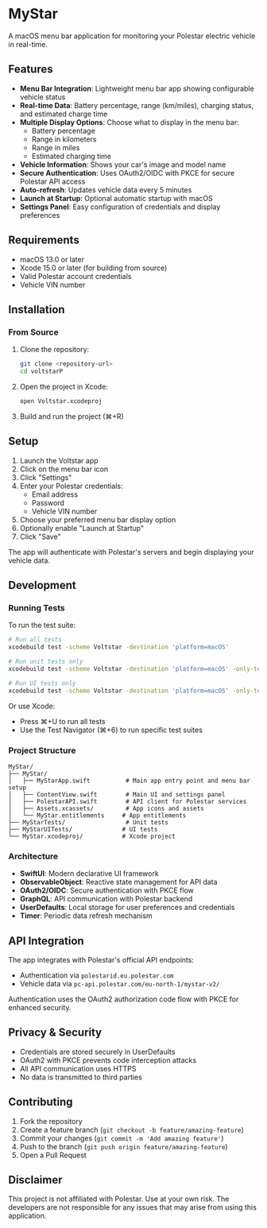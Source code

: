 # MyStar

A macOS menu bar application for monitoring your Polestar electric vehicle in real-time.

## Features

- **Menu Bar Integration**: Lightweight menu bar app showing configurable vehicle status
- **Real-time Data**: Battery percentage, range (km/miles), charging status, and estimated charge time
- **Multiple Display Options**: Choose what to display in the menu bar:
  - Battery percentage
  - Range in kilometers
  - Range in miles  
  - Estimated charging time
- **Vehicle Information**: Shows your car's image and model name
- **Secure Authentication**: Uses OAuth2/OIDC with PKCE for secure Polestar API access
- **Auto-refresh**: Updates vehicle data every 5 minutes
- **Launch at Startup**: Optional automatic startup with macOS
- **Settings Panel**: Easy configuration of credentials and display preferences

## Requirements

- macOS 13.0 or later
- Xcode 15.0 or later (for building from source)
- Valid Polestar account credentials
- Vehicle VIN number

## Installation

### From Source

1. Clone the repository:
   ```bash
   git clone <repository-url>
   cd voltstarP
   ```

2. Open the project in Xcode:
   ```bash
   open Voltstar.xcodeproj
   ```

3. Build and run the project (⌘+R)

## Setup

1. Launch the Voltstar app
2. Click on the menu bar icon
3. Click "Settings"
4. Enter your Polestar credentials:
   - Email address
   - Password
   - Vehicle VIN number
5. Choose your preferred menu bar display option
6. Optionally enable "Launch at Startup"
7. Click "Save"

The app will authenticate with Polestar's servers and begin displaying your vehicle data.

## Development

### Running Tests

To run the test suite:

```bash
# Run all tests
xcodebuild test -scheme Voltstar -destination 'platform=macOS'

# Run unit tests only
xcodebuild test -scheme Voltstar -destination 'platform=macOS' -only-testing VoltstarTests

# Run UI tests only
xcodebuild test -scheme Voltstar -destination 'platform=macOS' -only-testing VoltstarUITests
```

Or use Xcode:
- Press ⌘+U to run all tests
- Use the Test Navigator (⌘+6) to run specific test suites

### Project Structure

```
MyStar/
├── MyStar/
│   ├── MyStarApp.swift          # Main app entry point and menu bar setup
│   ├── ContentView.swift        # Main UI and settings panel
│   ├── PolestarAPI.swift        # API client for Polestar services
│   ├── Assets.xcassets/         # App icons and assets
│   └── MyStar.entitlements     # App entitlements
├── MyStarTests/                 # Unit tests
├── MyStarUITests/              # UI tests
└── MyStar.xcodeproj/           # Xcode project
```

### Architecture

- **SwiftUI**: Modern declarative UI framework
- **ObservableObject**: Reactive state management for API data
- **OAuth2/OIDC**: Secure authentication with PKCE flow
- **GraphQL**: API communication with Polestar backend
- **UserDefaults**: Local storage for user preferences and credentials
- **Timer**: Periodic data refresh mechanism

## API Integration

The app integrates with Polestar's official API endpoints:
- Authentication via `polestarid.eu.polestar.com`
- Vehicle data via `pc-api.polestar.com/eu-north-1/mystar-v2/`

Authentication uses the OAuth2 authorization code flow with PKCE for enhanced security.

## Privacy & Security

- Credentials are stored securely in UserDefaults
- OAuth2 with PKCE prevents code interception attacks
- All API communication uses HTTPS
- No data is transmitted to third parties

## Contributing

1. Fork the repository
2. Create a feature branch (`git checkout -b feature/amazing-feature`)
3. Commit your changes (`git commit -m 'Add amazing feature'`)
4. Push to the branch (`git push origin feature/amazing-feature`)
5. Open a Pull Request


## Disclaimer

This project is not affiliated with Polestar. Use at your own risk. The developers are not responsible for any issues that may arise from using this application.